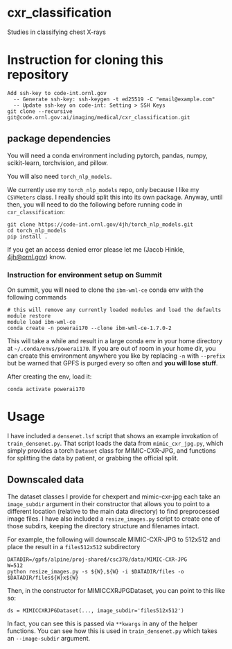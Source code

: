 # cxr_classification

Studies in classifying chest X-rays

# Instruction for cloning this repository
```
Add ssh-key to code-int.ornl.gov 
  -- Generate ssh-key: ssh-keygen -t ed25519 -C "email@example.com"
  -- Update ssh-key on code-int: Setting > SSH Keys
git clone --recursive git@code.ornl.gov:ai/imaging/medical/cxr_classification.git 
```
## package dependencies

You will need a conda environment including pytorch, pandas, numpy,
scikit-learn, torchvision, and pillow.

You will also need `torch_nlp_models`.

We currently use my `torch_nlp_models` repo, only because I like my `CSVMeters`
class. I really should split this into its own package. Anyway, until then, you
will need to do the following before running code in `cxr_classification`:
```
git clone https://code-int.ornl.gov/4jh/torch_nlp_models.git
cd torch_nlp_models
pip install .
```
If you get an access denied error please let me (Jacob Hinkle, 4jh@ornl.gov) know.

### Instruction for environment setup on Summit

On summit, you will need to clone the `ibm-wml-ce` conda env with the following
commands

```
# this will remove any currently loaded modules and load the defaults
module restore
module load ibm-wml-ce
conda create -n powerai170 --clone ibm-wml-ce-1.7.0-2
```
This will take a while and result in a large conda env in your home directory at
`~/.conda/envs/powerai170`. If you are out of room in your home dir, you can
create this environment anywhere you like by replacing `-n` with `--prefix` but
be warned that GPFS is purged every so often and **you will lose stuff**.

After creating the env, load it:
```
conda activate powerai170
```


# Usage

I have included a `densenet.lsf` script that shows an example invokation of
`train_densenet.py`. That script loads the data from `mimic_cxr_jpg.py`, which
simply provides a torch `Dataset` class for MIMIC-CXR-JPG, and functions for
splitting the data by patient, or grabbing the official split.

## Downscaled data

The dataset classes I provide for chexpert and mimic-cxr-jpg each take an
`image_subdir` argument in their constructor that allows you to point to a
different location (relative to the main data directory) to find preprocessed
image files. I have also included a `resize_images.py` script to create one of
those subdirs, keeping the directory structure and filenames intact.

For example, the following will downscale MIMIC-CXR-JPG to 512x512 and place the
result in a `files512x512` subdirectory
```
DATADIR=/gpfs/alpine/proj-shared/csc378/data/MIMIC-CXR-JPG
W=512
python resize_images.py -s ${W},${W} -i $DATADIR/files -o $DATADIR/files${W}x${W}
```
Then, in the constructor for MIMICCXRJPGDataset, you can point to this like so:
```
ds = MIMICCXRJPGDataset(..., image_subdir='files512x512')
```
In fact, you can see this is passed via `**kwargs` in any of the helper
functions. You can see how this is used in `train_densenet.py` which takes an
`--image-subdir` argument.
